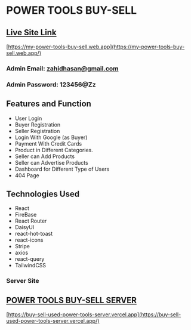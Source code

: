 # POWER TOOLS BUY-SELL

## [Live Site Link](https://my-power-tools-buy-sell.web.app/)
[https://my-power-tools-buy-sell.web.app](https://my-power-tools-buy-sell.web.app/)

### Admin Email: zahidhasan@gmail.com
### Admin Password: 123456@Zz

## Features and Function

* User Login
* Buyer Registration
* Seller Registration
* Login With Google (as Buyer)
* Payment With Credit Cards
* Product in Different Categories.
* Seller can Add Products
* Seller can Advertise Products
* Dashboard for Different Type of Users
* 404 Page

## Technologies Used

* React
* FireBase
* React Router
* DaisyUI
* react-hot-toast
* react-icons
* Stripe
* axios
* react-query
* TailwindCSS

### Server Site

## [POWER TOOLS BUY-SELL SERVER](https://buy-sell-used-power-tools-server.vercel.app/)
[https://buy-sell-used-power-tools-server.vercel.app](https://buy-sell-used-power-tools-server.vercel.app/)